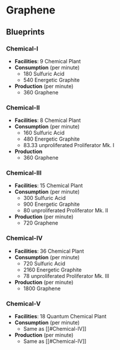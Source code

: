 # Graphene

## Blueprints

### Chemical-I

- **Facilities**: 9 Chemical Plant
- **Consumption** (per minute)
	- 180 Sulfuric Acid
	- 540 Energetic Graphite
- **Production** (per minute)
	- 360 Graphene

### Chemical-II

- **Facilities**: 8 Chemical Plant
- **Consumption** (per minute)
	- 160 Sulfuric Acid
	- 480 Energetic Graphite
	- 83.33 unproliferated Proliferator Mk. I
- **Production**
	- 360 Graphene

### Chemical-III

- **Facilities**: 15 Chemical Plant
- **Consumption** (per minute)
	- 300 Sulfuric Acid
	- 900 Energetic Graphite
	- 80 unproliferated Proliferator Mk. II
- **Production**  (per minute)
	- 720 Graphene

### Chemical-IV

- **Facilities**: 36 Chemical Plant
- **Consumption** (per minute)
	- 720 Sulfuric Acid
	- 2160 Energetic Graphite
	- 78 unproliferated Proliferator Mk. III
- **Production** (per minute)
	- 1800 Graphene

### Chemical-V

- **Facilities**: 18 Quantum Chemical Plant
- **Consumption** (per minute)
	- Same as [[#Chemical-IV]]
- **Production** (per minute)
	- Same as [[#Chemical-IV]]
